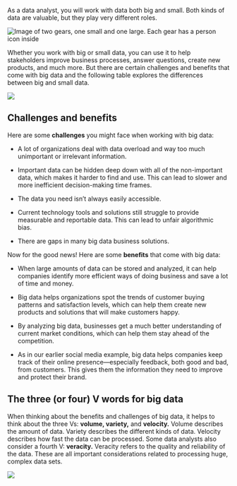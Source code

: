 
As a data analyst, you will work with data both big and small. Both kinds of data are valuable, but they play very different roles. 

![Image of two gears, one small and one large. Each gear has a person icon inside](https://d3c33hcgiwev3.cloudfront.net/imageAssetProxy.v1/qqMx90uPSXKjMfdLjylyhA_9446c4e043cb4cc69815ba1bd2d14649_Screen-Shot-2021-03-04-at-4.18.56-PM.png?expiry=1628121600000&hmac=Cvk5DzyjSm207I4qBbUt_Z11G4CLZkeWdMeNg-9u2nw)

Whether you work with big or small data, you can use it to help stakeholders improve business processes, answer questions, create new products, and much more. But there are certain challenges and benefits that come with big data and the following table explores the differences between big and small data.

![](https://i.imgur.com/9FVvWXG.png)

## Challenges and benefits

Here are some **challenges** you might face when working with big data:

-   A lot of organizations deal with data overload and way too much unimportant or irrelevant information. 
    
-   Important data can be hidden deep down with all of the non-important data, which makes it harder to find and use. This can lead to slower and more inefficient decision-making time frames.
    
-   The data you need isn’t always easily accessible. 
    
-   Current technology tools and solutions still struggle to provide measurable and reportable data. This can lead to unfair algorithmic bias. 
    
-   There are gaps in many big data business solutions.
    

Now for the good news! Here are some **benefits** that come with big data:

-   When large amounts of data can be stored and analyzed, it can help companies identify more efficient ways of doing business and save a lot of time and money.
    
-   Big data helps organizations spot the trends of customer buying patterns and satisfaction levels, which can help them create new products and solutions that will make customers happy.
    
-   By analyzing big data, businesses get a much better understanding of current market conditions, which can help them stay ahead of the competition.
    
-   As in our earlier social media example, big data helps companies keep track of their online presence—especially feedback, both good and bad, from customers. This gives them the information they need to improve and protect their brand.
    

## The three (or four) V words for big data

When thinking about the benefits and challenges of big data, it helps to think about the three Vs: **volume, variety,** and **velocity.** Volume describes the amount of data. Variety describes the different kinds of data. Velocity describes how fast the data can be processed. Some data analysts also consider a fourth V: **veracity.** Veracity refers to the quality and reliability of the data. These are all important considerations related to processing huge, complex data sets. 

![](https://i.imgur.com/HKS0w9U.png)

